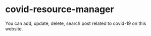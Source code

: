 # covid-resource-manager
You can add, update, delete, search post related to covid-19 on this website.
